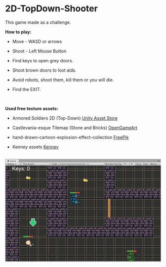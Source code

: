 # 2D-TopDown-Shooter
This game made as a challenge.

**How to play:**
- Move - WASD or arrows
- Shoot - Left Mouse Button

- Find keys to open grey doors.
- Shoot brown doors to loot aids.
- Avoid robots, shoot them, kill them or you will die.
- Find the EXIT.
<br>

**Used free texture assets:**

- Armored Soldiers 2D (Top-Down) [Unity Asset Store](
https://assetstore.unity.com/packages/2d/characters/armored-soldiers-2d-top-down-133669)

- Castlevania-esque Tilemap (Stone and Bricks) [OpenGameArt](https://opengameart.org/content/castlevania-esque-tilemap-stone-and-bricks)

- hand-drawn-cartoon-explosion-effect-collection  [FreePik](https://www.freepik.com/free-vector/hand-drawn-cartoon-explosion-effect-collection_4798939.htm#position=17)

- Kenney assets  [Kenney](https://www.kenney.nl/assets)
<br>

<div align="left"><img src="screenshot.jpg"/></div>
